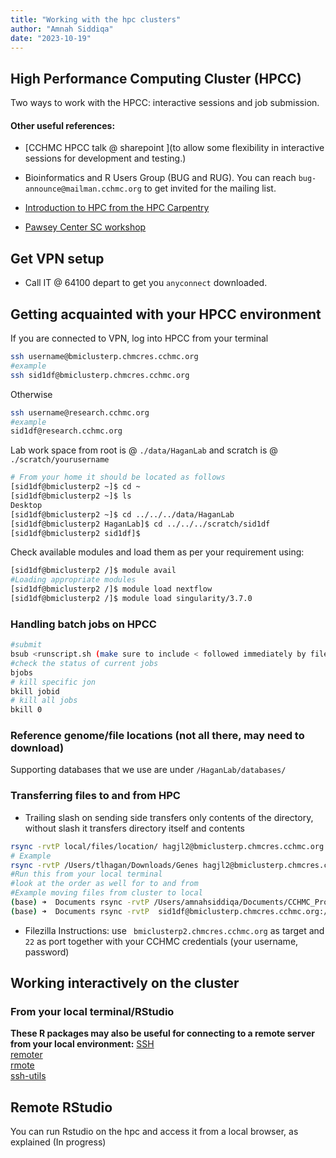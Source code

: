 ```yaml
---
title: "Working with the hpc clusters"
author: "Amnah Siddiqa"
date: "2023-10-19"
---
```





## High Performance Computing Cluster (HPCC)
Two ways to work with the HPCC: interactive sessions and job submission. 
#### Other useful references:

- [CCHMC HPCC talk @ sharepoint ](to allow some flexibility in interactive sessions for development and testing.)

- Bioinformatics and R Users Group (BUG and RUG). You can reach `bug-announce@mailman.cchmc.org` to get invited for the mailing list. 


- [Introduction to HPC from the HPC Carpentry](https://hpc-carpentry.github.io/hpc-intro/)  

- [Pawsey Center SC workshop](https://pawseysc.github.io/sc19-containers/)


## Get VPN setup 

- Call IT @ 64100 depart to get you `anyconnect` downloaded.

## Getting acquainted with your HPCC environment

If you are connected to VPN, log into HPCC from your terminal 


```bash
ssh username@bmiclusterp.chmcres.cchmc.org
#example
ssh sid1df@bmiclusterp.chmcres.cchmc.org
```

Otherwise 

```bash
ssh username@research.cchmc.org
#example
sid1df@research.cchmc.org

```

Lab work space from root is @ `./data/HaganLab` and scratch is @ `./scratch/yourusername`


```bash
# From your home it should be located as follows
[sid1df@bmiclusterp2 ~]$ cd ~
[sid1df@bmiclusterp2 ~]$ ls 
Desktop
[sid1df@bmiclusterp2 ~]$ cd ../../../data/HaganLab
[sid1df@bmiclusterp2 HaganLab]$ cd ../../../scratch/sid1df
[sid1df@bmiclusterp2 sid1df]$ 
```

Check available modules and load them as per your requirement using:


```bash
[sid1df@bmiclusterp2 /]$ module avail
#Loading appropriate modules
[sid1df@bmiclusterp2 /]$ module load nextflow
[sid1df@bmiclusterp2 /]$ module load singularity/3.7.0

```

### Handling  batch jobs on HPCC


```bash
#submit
bsub <runscript.sh (make sure to include < followed immediately by filename)
#check the status of current jobs 
bjobs
# kill specific jon 
bkill jobid 
# kill all jobs 
bkill 0 

```

### Reference genome/file locations (not all there, may need to download)

Supporting databases that we use are under `/HaganLab/databases/`

### Transferring files to and from  HPC 

- Trailing slash on sending side transfers only contents of the directory, without slash it transfers directory itself and contents


```bash
rsync -rvtP local/files/location/ hagjl2@bmiclusterp.chmcres.cchmc.org:/scratch/hagjl2/HPC/location
# Example 
rsync -rvtP /Users/tlhagan/Downloads/Genes hagjl2@bmiclusterp.chmcres.cchmc.org:/scratch/hagjl2/igenomes/Macaca_mulatta/Ensembl/Mmul_1/Annotation/Genes
#Run this from your local terminal 
#look at the order as well for to and from
#Example moving files from cluster to local 
(base) ➜  Documents rsync -rvtP /Users/amnahsiddiqa/Documents/CCHMC_Projects/Kiana_Pasare/01.RawDatacopy2 sid1df@bmiclusterp.chmcres.cchmc.org:/data/HaganLab/projects_data/0002_prj_bcapko_pasare#Example moving file from local to cluster 
(base) ➜  Documents rsync -rvtP  sid1df@bmiclusterp.chmcres.cchmc.org:/data/HaganLab/irene_dc/samplesheet.csv /Users/amnahsiddiqa/Documents/CCHMC_Projects/Kiana_Pasare/
```


- Filezilla Instructions: use ` bmiclusterp2.chmcres.cchmc.org` as target and `22` as port together with your CCHMC credentials (your username, password)


## Working interactively on the cluster

### From your local terminal/RStudio

**These R packages may also be useful for connecting to a remote server from your local environment:**
[SSH](https://cran.r-project.org/web/packages/ssh/)  
[remoter](https://cran.r-project.org/web/packages/remoter/)  
[rmote](https://github.com/cloudyr/rmote)  
[ssh-utils](https://cran.r-project.org/web/packages/ssh.utils/index.html)  


## Remote RStudio
You can run Rstudio on the hpc and access it from a local browser, as explained (In progress)
